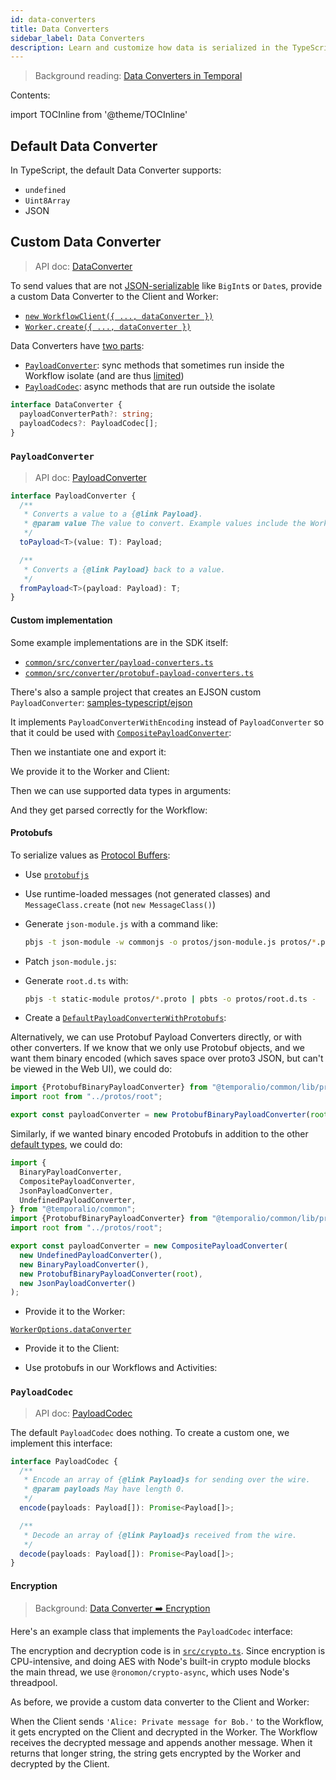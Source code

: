 ```yaml
---
id: data-converters
title: Data Converters
sidebar_label: Data Converters
description: Learn and customize how data is serialized in the TypeScript SDK
---
```


> Background reading: [Data Converters in Temporal](/concepts/what-is-a-data-converter/)

Contents:

import TOCInline from '@theme/TOCInline'

<TOCInline
  toc={toc}
  maxHeadingLevel={4}
/>

## Default Data Converter

In TypeScript, the default Data Converter supports:

- `undefined`
- `Uint8Array`
- JSON

## Custom Data Converter

> API doc: [DataConverter](https://typescript.temporal.io/api/interfaces/worker.dataconverter/)

To send values that are not [JSON-serializable](https://en.wikipedia.org/wiki/JSON#Data_types) like `BigInt`s or `Date`s, provide a custom Data Converter to the Client and Worker:

- [`new WorkflowClient({ ..., dataConverter })`](https://typescript.temporal.io/api/interfaces/client.WorkflowClientOptions#dataconverter)
- [`Worker.create({ ..., dataConverter })`](https://typescript.temporal.io/api/interfaces/worker.WorkerOptions#dataconverter)

Data Converters have [two parts](/concepts/what-is-a-data-converter#payload-codecs):

- [`PayloadConverter`](#payloadconverter): sync methods that sometimes run inside the Workflow isolate (and are thus [limited](/typescript/determinism#imports-in-workflow-code))
- [`PayloadCodec`](#payloadcodec): async methods that are run outside the isolate

```ts
interface DataConverter {
  payloadConverterPath?: string;
  payloadCodecs?: PayloadCodec[];
}
```

### `PayloadConverter`

> API doc: [PayloadConverter](https://typescript.temporal.io/api/interfaces/common.PayloadConverter)

```ts
interface PayloadConverter {
  /**
   * Converts a value to a {@link Payload}.
   * @param value The value to convert. Example values include the Workflow args sent by the client and the values returned by a Workflow or Activity.
   */
  toPayload<T>(value: T): Payload;

  /**
   * Converts a {@link Payload} back to a value.
   */
  fromPayload<T>(payload: Payload): T;
}
```

#### Custom implementation

Some example implementations are in the SDK itself:

- [`common/src/converter/payload-converters.ts`](https://github.com/temporalio/sdk-typescript/blob/main/packages/common/src/converter/payload-converters.ts)
- [`common/src/converter/protobuf-payload-converters.ts`](https://github.com/temporalio/sdk-typescript/blob/main/packages/common/src/converter/protobuf-payload-converters.ts)

There's also a sample project that creates an EJSON custom `PayloadConverter`: [samples-typescript/ejson](https://github.com/temporalio/samples-typescript/tree/main/ejson)

It implements `PayloadConverterWithEncoding` instead of `PayloadConverter` so that it could be used with [`CompositePayloadConverter`](https://typescript.temporal.io/api/classes/common.compositepayloadconverter/):

<!--SNIPSTART typescript-ejson-converter-impl -->
<!--SNIPEND-->

Then we instantiate one and export it:

<!--SNIPSTART typescript-ejson-converter -->
<!--SNIPEND-->

We provide it to the Worker and Client:

<!--SNIPSTART typescript-ejson-worker -->
<!--SNIPEND-->

<!--SNIPSTART typescript-ejson-client-setup -->
<!--SNIPEND-->

Then we can use supported data types in arguments:

<!--SNIPSTART typescript-ejson-client -->
<!--SNIPEND-->

And they get parsed correctly for the Workflow:

<!--SNIPSTART typescript-ejson-workflow -->
<!--SNIPEND-->

#### Protobufs

To serialize values as [Protocol Buffers](https://en.wikipedia.org/wiki/Protocol_Buffers):

- Use [`protobufjs`](https://protobufjs.github.io/protobuf.js/)
- Use runtime-loaded messages (not generated classes) and `MessageClass.create` (not `new MessageClass()`)
- Generate `json-module.js` with a command like:

  ```sh
  pbjs -t json-module -w commonjs -o protos/json-module.js protos/*.proto
  ```

- Patch `json-module.js`:

<!--SNIPSTART typescript-protobuf-root -->
<!--SNIPEND-->

- Generate `root.d.ts` with:

  ```sh
  pbjs -t static-module protos/*.proto | pbts -o protos/root.d.ts -
  ```

- Create a [`DefaultPayloadConverterWithProtobufs`](https://typescript.temporal.io/api/classes/protobufs.defaultpayloadconverterwithprotobufs/):

<!--SNIPSTART typescript-protobuf-converter -->
<!--SNIPEND-->

Alternatively, we can use Protobuf Payload Converters directly, or with other converters. If we know that we only use Protobuf objects, and we want them binary encoded (which saves space over proto3 JSON, but can't be viewed in the Web UI), we could do:

```ts
import {ProtobufBinaryPayloadConverter} from "@temporalio/common/lib/protobufs";
import root from "../protos/root";

export const payloadConverter = new ProtobufBinaryPayloadConverter(root);
```

Similarly, if we wanted binary encoded Protobufs in addition to the other [default types](#default-data-converter), we could do:

```ts
import {
  BinaryPayloadConverter,
  CompositePayloadConverter,
  JsonPayloadConverter,
  UndefinedPayloadConverter,
} from "@temporalio/common";
import {ProtobufBinaryPayloadConverter} from "@temporalio/common/lib/protobufs";
import root from "../protos/root";

export const payloadConverter = new CompositePayloadConverter(
  new UndefinedPayloadConverter(),
  new BinaryPayloadConverter(),
  new ProtobufBinaryPayloadConverter(root),
  new JsonPayloadConverter()
);
```

- Provide it to the Worker:

<!--SNIPSTART typescript-protobuf-worker -->
<!--SNIPEND-->

[`WorkerOptions.dataConverter`](https://typescript.temporal.io/api/interfaces/worker.WorkerOptions#dataconverter)

- Provide it to the Client:

<!--SNIPSTART typescript-protobuf-client -->
<!--SNIPEND-->

- Use protobufs in our Workflows and Activities:

<!--SNIPSTART typescript-protobuf-workflow -->
<!--SNIPEND-->

<!--SNIPSTART typescript-protobuf-activity -->
<!--SNIPEND-->

### `PayloadCodec`

> API doc: [PayloadCodec](https://typescript.temporal.io/api/interfaces/common.PayloadCodec)

The default `PayloadCodec` does nothing. To create a custom one, we implement this interface:

```ts
interface PayloadCodec {
  /**
   * Encode an array of {@link Payload}s for sending over the wire.
   * @param payloads May have length 0.
   */
  encode(payloads: Payload[]): Promise<Payload[]>;

  /**
   * Decode an array of {@link Payload}s received from the wire.
   */
  decode(payloads: Payload[]): Promise<Payload[]>;
}
```

#### Encryption

> Background: [Data Converter ➡️ Encryption](/concepts/what-is-a-data-converter#encryption)

Here's an example class that implements the `PayloadCodec` interface:

<!--SNIPSTART typescript-encryption-codec -->
<!--SNIPEND-->

The encryption and decryption code is in [`src/crypto.ts`](https://github.com/temporalio/samples-typescript/tree/main/encryption/src/crypto.ts). Since encryption is CPU-intensive, and doing AES with Node's built-in crypto module blocks the main thread, we use `@ronomon/crypto-async`, which uses Node's threadpool.

As before, we provide a custom data converter to the Client and Worker:

<!--SNIPSTART typescript-encryption-client -->
<!--SNIPEND-->

<!--SNIPSTART typescript-encryption-worker -->
<!--SNIPEND-->

When the Client sends `'Alice: Private message for Bob.'` to the Workflow, it gets encrypted on the Client and decrypted in the Worker. The Workflow receives the decrypted message and appends another message. When it returns that longer string, the string gets encrypted by the Worker and decrypted by the Client.

<!--SNIPSTART typescript-encryption-workflow -->
<!--SNIPEND-->
